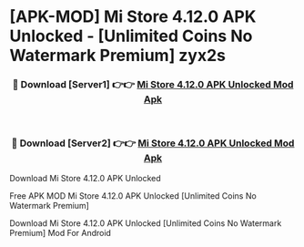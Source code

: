 # [APK-MOD] Mi Store 4.12.0 APK Unlocked - [Unlimited Coins No Watermark Premium] zyx2s



<div align="center">
<h3>🔴 Download [Server1] 👉👉 <a href="https://momento.my/?title=Mi_Store_4.12.0_APK_Unlocked">Mi Store 4.12.0 APK Unlocked Mod Apk</a></h3><br>

<h3>🔴 Download [Server2] 👉👉 <a href="https://momento.my/?title=Mi_Store_4.12.0_APK_Unlocked">Mi Store 4.12.0 APK Unlocked Mod Apk</a></h3>
</div>



Download Mi Store 4.12.0 APK Unlocked 

Free APK MOD Mi Store 4.12.0 APK Unlocked [Unlimited Coins No Watermark Premium]

Download Mi Store 4.12.0 APK Unlocked [Unlimited Coins No Watermark Premium] Mod For Android
